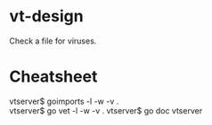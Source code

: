 # vt-design
Check a file for viruses.

# Cheatsheet
vtserver$ goimports -l -w -v .  
vtserver$ go vet -l -w -v .
vtserver$ go doc vtserver
